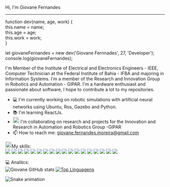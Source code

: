 
Hi, I'm Giovane Fernandes
<hr></hr>

function dev(name, age, work) {<br>
    this.name = name;<br>
    this.age = age;<br>
    this.work = work;<br>
   }<br>

let giovaneFernandes = new dev('Giovane Fernnades', 27, 'Developer');<br>
console.log(giovaneFernandes);<br>

I'm Member of the Institute of Electrical and Electronics Engineers - IEEE, Computer Technician at the Federal Institute of Bahia - IFBA and majoring in Information Systems. I'm a member of the Research and Innovation Group in Robotics and Automation - GIPAR. I'm a hardware enthusiast and passionate about software, I hope to contribute a lot to my repositories.
- :computer: I'm currently working on robotic simulations with artificial neural networks using Ubuntu, Ros, Gazebo and Python.
- :books: I'm learning ReactJs.
- <img class="emoji" alt="man_technologist" height="20" width="20" src="https://github.githubassets.com/images/icons/emoji/unicode/1f468-1f4bb.png"> I'm collaborating on research and projects for the Innovation and Research in Automation and Robotics Group -GIPAR
- 📫 How to reach me: giovane.fernandes.moreira@gmail.com

 
<img class="emoji" alt="man_technologist" height="20" width="20" src="https://github.githubassets.com/images/icons/emoji/unicode/1f468-1f4bb.png">My skills: <br>
<img src="https://img.shields.io/badge/Java-ED8B00?style=for-the-badge&logo=java&logoColor=white" />
<img src="https://img.shields.io/badge/Python-FFD43B?style=for-the-badge&logo=python&logoColor=darkgreen" />
<img src="https://img.shields.io/badge/HTML5-E34F26?style=for-the-badge&logo=html5&logoColor=white" />
<img src="https://img.shields.io/badge/CSS3-1572B6?style=for-the-badge&logo=css3&logoColor=white" />
<img src="https://img.shields.io/badge/JavaScript-323330?style=for-the-badge&logo=javascript&logoColor=F7DF1E" />
<img src="https://img.shields.io/badge/PHP-777BB4?style=for-the-badge&logo=php&logoColor=white" />
<img src="https://img.shields.io/badge/MySQL-00000F?style=for-the-badge&logo=mysql&logoColor=white" />
<img src="https://img.shields.io/badge/PostgreSQL-316192?style=for-the-badge&logo=postgresql&logoColor=white" />
<img src="https://img.shields.io/badge/Bootstrap-563D7C?style=for-the-badge&logo=bootstrap&logoColor=white" />
<img src="https://camo.githubusercontent.com/3231bbda7e177bfaf11cfdc511260570a2489a9c41bf6bfaaee0c942998bc61d/68747470733a2f2f696d672e736869656c64732e696f2f62616467652f2d4769742d3035313232413f7374796c653d666f722d7468652d6261646765266c6f676f3d676974"/>
<img src="https://img.shields.io/badge/Markdown-000000?style=for-the-badge&logo=markdown&logoColor=white" />
<img src="https://img.shields.io/badge/Postman-FF6C37?style=for-the-badge&logo=Postman&logoColor=white" />
<img src="https://img.shields.io/badge/Arduino-00979D?style=for-the-badge&logo=Arduino&logoColor=white" />
<img src="https://img.shields.io/badge/Visual_Studio_Code-0078D4?style=for-the-badge&logo=visual%20studio%20code&logoColor=white" />
<img src="https://img.shields.io/badge/Windows-0078D6?style=for-the-badge&logo=windows&logoColor=white" />
<img src="https://img.shields.io/badge/Ubuntu-E95420?style=for-the-badge&logo=ubuntu&logoColor=white" />
<img src="https://img.shields.io/badge/GNU%20Bash-4EAA25?style=for-the-badge&logo=GNU%20Bash&logoColor=white" />
<img src="https://img.shields.io/badge/Notion-000000?style=for-the-badge&logo=notion&logoColor=white" />


💻 Analitcs:
<alysis Panel ><br>
![Giovane GitHub stats](https://github-readme-stats.vercel.app/api?username=Giovane-F-Moreira&show_icons=true&theme=radical)
[![Top Linguagens](https://github-readme-stats.vercel.app/api/top-langs/?username=Giovane-F-Moreira&layout=compact)](https://github.com/Giovane-F-Moreira/github-readme-stats)

![Snake animation](https://github.com//Giovane-F-Moreira/Giovane-F-Moreira/blob/output/github-contribution-grid-snake.svg)
